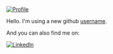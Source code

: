 [![Profile](https://komarev.com/ghpvc/?username=lucassauro&message=Visits&color=955bfb)](https://github.com/lucassauro)

Hello. I'm using a new github [username](https://github.com/lcslitx).

And you can also find me on:

[![LinkedIn](https://img.shields.io/static/v1?logo=linkedin&label=Linkedin&message=Lucas+Lima&color=blue)](https://www.linkedin.com/in/lucas-lima-teixeira/)

